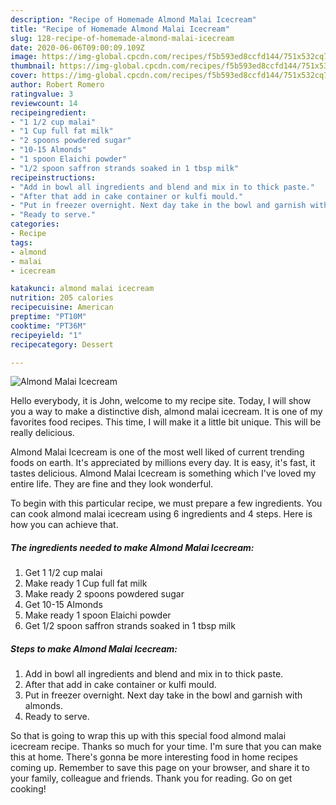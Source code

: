 ```yaml
---
description: "Recipe of Homemade Almond Malai Icecream"
title: "Recipe of Homemade Almond Malai Icecream"
slug: 128-recipe-of-homemade-almond-malai-icecream
date: 2020-06-06T09:00:09.109Z
image: https://img-global.cpcdn.com/recipes/f5b593ed8ccfd144/751x532cq70/almond-malai-icecream-recipe-main-photo.jpg
thumbnail: https://img-global.cpcdn.com/recipes/f5b593ed8ccfd144/751x532cq70/almond-malai-icecream-recipe-main-photo.jpg
cover: https://img-global.cpcdn.com/recipes/f5b593ed8ccfd144/751x532cq70/almond-malai-icecream-recipe-main-photo.jpg
author: Robert Romero
ratingvalue: 3
reviewcount: 14
recipeingredient:
- "1 1/2 cup malai"
- "1 Cup full fat milk"
- "2 spoons powdered sugar"
- "10-15 Almonds"
- "1 spoon Elaichi powder"
- "1/2 spoon saffron strands soaked in 1 tbsp milk"
recipeinstructions:
- "Add in bowl all ingredients and blend and mix in to thick paste."
- "After that add in cake container or kulfi mould."
- "Put in freezer overnight. Next day take in the bowl and garnish with almonds."
- "Ready to serve."
categories:
- Recipe
tags:
- almond
- malai
- icecream

katakunci: almond malai icecream 
nutrition: 205 calories
recipecuisine: American
preptime: "PT10M"
cooktime: "PT36M"
recipeyield: "1"
recipecategory: Dessert

---
```



![Almond Malai Icecream](https://img-global.cpcdn.com/recipes/f5b593ed8ccfd144/751x532cq70/almond-malai-icecream-recipe-main-photo.jpg)

Hello everybody, it is John, welcome to my recipe site. Today, I will show you a way to make a distinctive dish, almond malai icecream. It is one of my favorites food recipes. This time, I will make it a little bit unique. This will be really delicious.

Almond Malai Icecream is one of the most well liked of current trending foods on earth. It's appreciated by millions every day. It is easy, it's fast, it tastes delicious. Almond Malai Icecream is something which I've loved my entire life. They are fine and they look wonderful.




To begin with this particular recipe, we must prepare a few ingredients. You can cook almond malai icecream using 6 ingredients and 4 steps. Here is how you can achieve that.

<!--inarticleads1-->

##### The ingredients needed to make Almond Malai Icecream:

1. Get 1 1/2 cup malai
1. Make ready 1 Cup full fat milk
1. Make ready 2 spoons powdered sugar
1. Get 10-15 Almonds
1. Make ready 1 spoon Elaichi powder
1. Get 1/2 spoon saffron strands soaked in 1 tbsp milk




<!--inarticleads2-->

##### Steps to make Almond Malai Icecream:

1. Add in bowl all ingredients and blend and mix in to thick paste.
1. After that add in cake container or kulfi mould.
1. Put in freezer overnight. Next day take in the bowl and garnish with almonds.
1. Ready to serve.




So that is going to wrap this up with this special food almond malai icecream recipe. Thanks so much for your time. I'm sure that you can make this at home. There's gonna be more interesting food in home recipes coming up. Remember to save this page on your browser, and share it to your family, colleague and friends. Thank you for reading. Go on get cooking!
